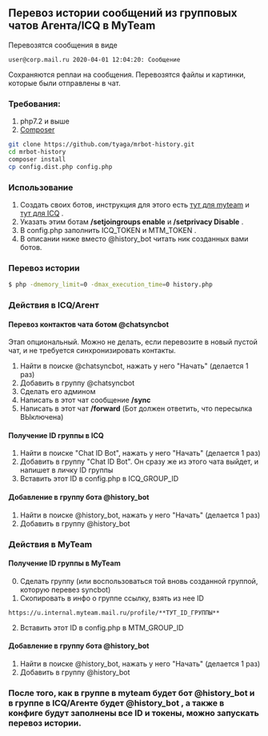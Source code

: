 ## Перевоз истории сообщений из групповых чатов Агента/ICQ в MyTeam

Перевозятся сообщения в виде 

```
user@corp.mail.ru 2020-04-01 12:04:20: Сообщение
```

Сохраняются реплаи на сообщения. Перевозятся файлы и картинки, которые были отправлены в чат. 

### Требования:
1) php7.2 и выше
2) [Composer](https://getcomposer.org/)

```bash
git clone https://github.com/tyaga/mrbot-history.git
cd mrbot-history
composer install
cp config.dist.php config.php
```

### Использование

1) Cоздать своих ботов, инструкция для этого есть [тут для myteam](https://myteam.mail.ru/botapi/) и [тут для ICQ](https://icq.com/botapi) .
2) Указать этим ботам **/setjoingroups enable** и **/setprivacy Disable** .
3) В config.php заполнить ICQ_TOKEN и MTM_TOKEN . 
4) В описании ниже вместо @history_bot читать ник созданных вами ботов.

### Перевоз истории

```bash
$ php -dmemory_limit=0 -dmax_execution_time=0 history.php 
```

### Действия в ICQ/Агент

#### Перевоз контактов чата ботом @chatsyncbot
Этап опциональный. Можно не делать, если перевозите в новый пустой чат, и не требуется синхронизировать контакты.

1) Найти в поиске @chatsyncbot, нажать у него "Начать" (делается 1 раз)
2) Добавить в группу @chatsyncbot
3) Сделать его админом
4) Написать в этот чат сообщение **/sync**
5) Написать в этот чат **/forward** (Бот должен ответить, что пересылка ВЫключена)

#### Получение ID группы в ICQ

1) Найти в поиске "Chat ID Bot", нажать у него "Начать" (делается 1 раз)
2) Добавить в группу "Chat ID Bot". Он сразу же из этого чата выйдет, и напишет в личку ID группы
3) Вставить этот ID в config.php в ICQ_GROUP_ID

#### Добавление в группу бота @history_bot

1) Найти в поиске @history_bot, нажать у него "Начать" (делается 1 раз)
2) Добавить в группу @history_bot 

### Действия в MyTeam

#### Получение ID группы в MyTeam

0) Сделать группу (или воспользоваться той вновь созданной группой, которую перевез syncbot)
1) Скопировать в инфо о группе ссылку, взять из нее ID 
```
https://u.internal.myteam.mail.ru/profile/**ТУТ_ID_ГРУППЫ**
```
2) Вставить этот ID в config.php в MTM_GROUP_ID

#### Добавление в группу бота @history_bot

1) Найти в поиске @history_bot, нажать у него "Начать" (делается 1 раз)
2) Добавить в группу @history_bot 

### После того, как в группе в myteam будет бот @history_bot и в группе в ICQ/Агенте будет @history_bot , а также в конфиге будут заполнены все ID и токены, можно запускать перевоз истории.